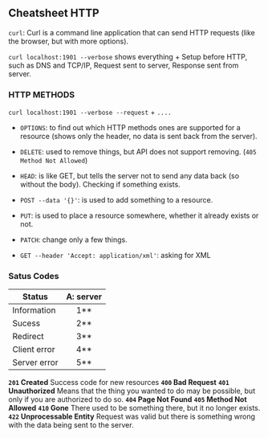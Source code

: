 ## Cheatsheet HTTP

`curl`:  Curl is a command line application that can send HTTP requests (like the browser, but with more options). 

`curl localhost:1901 --verbose` shows everything + Setup before HTTP, such as DNS and TCP/IP, Request sent to server, Response sent from server.  

### HTTP METHODS 

`curl localhost:1901 --verbose --request` + `....`

* `OPTIONS`: to find out which HTTP methods ones are supported for a resource (shows only the header, no data is sent back from the server). 

* `DELETE`: used to remove things, but API does not support removing. (`405 Method Not Allowed`)

* `HEAD`: is like GET, but tells the server not to send any data back (so without the body). Checking if something exists. 

* `POST --data '{}'`: is used to add something to a resource. 

* `PUT`: is used to place a resource somewhere, whether it already exists or not. 

* `PATCH`: change only a few things. 

* `GET --header 'Accept: application/xml'`: asking for XML

### Satus Codes

| Status        | A: server | 
| ------------- |:-------------:|
| Information | 1** | 
| Sucess | 2**      |
| Redirect | 3** |  
| Client error | 4** |   
| Server error | 5**      | 

**`201` Created** Success code for new resources 
**`400` Bad Request**
**`401` Unauthorized** Means that the thing you wanted to do may be possible, but only if you are authorized to do so.
**`404` Page Not Found** 
**`405` Method Not Allowed**
**`410` Gone** There used to be something there, but it no longer exists. 
**`422` Unprocessable Entity** Request was valid but there is something wrong with the data being sent to the server. 
